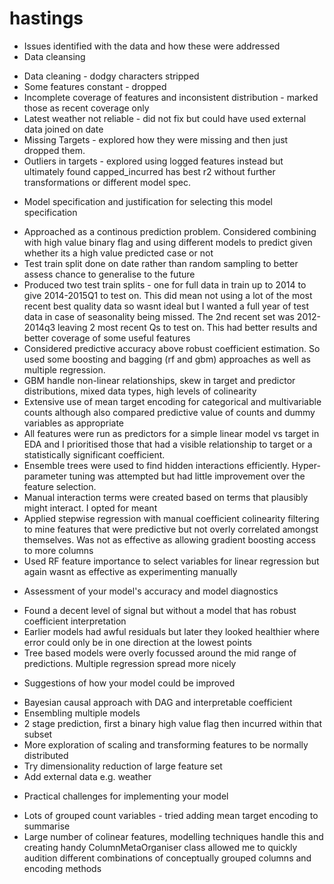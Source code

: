 # hastings

- Issues identified with the data and how these were addressed
- Data cleansing
* Data cleaning - dodgy characters stripped
* Some features constant - dropped
* Incomplete coverage of features and inconsistent distribution - marked those as recent coverage only
* Latest weather not reliable - did not fix but could have used external data joined on date
* Missing Targets - explored how they were missing and then just dropped them. 
* Outliers in targets - explored using logged features instead but ultimately found capped_incurred has best r2 without further transformations or different model spec.

- Model specification and justification for selecting this model specification

* Approached as a continous prediction problem. Considered combining with high value binary flag and using different models to predict given whether its a high value predicted case or not
* Test train split done on date rather than random sampling to better assess chance to generalise to the future
* Produced two test train splits - one for full data in train up to 2014 to give 2014-2015Q1 to test on. This did mean not using a lot of the most recent best quality data so wasnt ideal but I wanted a full year of test data in case of seasonality being missed. The 2nd recent set was 2012-2014q3 leaving 2 most recent Qs to test on. This had better results and better coverage of some useful features
* Considered predictive accuracy above robust coefficient estimation. So used some boosting and bagging (rf and gbm) approaches as well as multiple regression. 
* GBM handle non-linear relationships, skew in target and predictor distributions, mixed data types, high levels of colinearity
* Extensive use of mean target encoding for categorical and multivariable counts although also compared predictive value of counts and dummy variables as appropriate
* All features were run as predictors for a simple linear model vs target in EDA and I prioritised those that had a visible relationship to target or a statistically significant coefficient.
* Ensemble trees were used to find hidden interactions efficiently. Hyper-parameter tuning was attempted but had little improvement over the feature selection. 
* Manual interaction terms were created based on terms that plausibly might interact. I opted for meant
* Applied stepwise regression with manual coefficient colinearity filtering to mine features that were predictive but not overly correlated amongst themselves. Was not as effective as allowing gradient boosting access to more columns
* Used RF feature importance to select variables for linear regression but again wasnt as effective as experimenting manually

- Assessment of your model's accuracy and model diagnostics
* Found a decent level of signal but without a model that has robust coefficient interpretation
* Earlier models had awful residuals but later they looked healthier where error could only be in one direction at the lowest points
* Tree based models were overly focussed around the mid range of predictions. Multiple regression spread more nicely

- Suggestions of how your model could be improved
* Bayesian causal approach with DAG and interpretable coefficient
* Ensembling multiple models
* 2 stage prediction, first a binary high value flag then incurred within that subset
* More exploration of scaling and transforming features to be normally distributed
* Try dimensionality reduction of large feature set
* Add external data e.g. weather


- Practical challenges for implementing your model
* Lots of grouped count variables - tried adding mean target encoding to summarise
* Large number of colinear features, modelling techniques handle this and creating handy ColumnMetaOrganiser class allowed me to quickly audition different combinations of conceptually grouped columns and encoding methods
